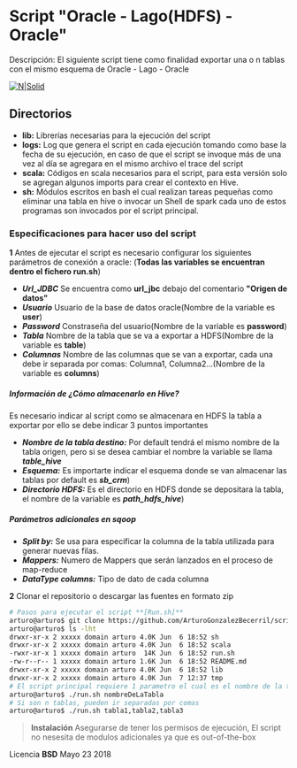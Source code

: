 # Script "Oracle - Lago(HDFS) - Oracle"
Descripción: El siguiente script tiene como finalidad exportar una o n tablas con el mismo esquema de Oracle - Lago - Oracle

[![N|Solid](https://trello-attachments.s3.amazonaws.com/5a1baed8137a75335503cc3a/5afcd584aa5675f32966baf0/9aedf7c3b929d88d5eafa31d6a7aa0ad/oracletoHdsf.PNG)](https://nodesource.com/products/nsolid)

## Directorios

- **lib:** Librerías necesarias para la ejecución del script
- **logs:** Log que genera el script en cada ejecución tomando como base la fecha de su ejecución, en caso de que el script se invoque más de una vez al día se agregara en el mismo archivo el trace del script
- **scala:** Códigos en scala necesarios para el script, para esta versión solo se agregan algunos imports para crear el contexto en Hive.
- **sh:** Módulos escritos en bash el cual realizan tareas pequeñas como eliminar una tabla en hive o invocar un Shell de spark cada uno de estos programas son invocados por el script principal.

### Especificaciones para hacer uso del script
**1** Antes de ejecutar el script  es necesario configurar los siguientes parámetros de conexión a oracle: (**Todas las variables se encuentran dentro el fichero run.sh**)
- ***Url_JDBC*** Se encuentra como **url_jbc**  debajo del comentario **"Origen de datos"**
- ***Usuario*** Usuario de la base de datos oracle(Nombre de la variable es **user**)
- ***Password*** Constraseña del usuario(Nombre de la variable es **password**)
- ***Tabla*** Nombre de la tabla que se va a exportar a HDFS(Nombre de la variable es **table**)
- ***Columnas*** Nombre de las columnas que se van a exportar, cada una debe ir separada por comas: Columna1, Columna2...(Nombre de la variable es **columns**)
##### **Información de ¿Cómo almacenarlo en Hive?**
Es necesario indicar al script como se almacenara en HDFS la tabla a exportar por ello se debe indicar 3 puntos importantes
- ***Nombre de la tabla destino:*** Por default tendrá el mismo nombre de la tabla origen, pero si se desea cambiar el nombre  la variable se llama ***table_hive***
- ***Esquema:*** Es importarte indicar el esquema donde se van almacenar las tablas por default es ***sb_crm***)
- ***Directorio HDFS:*** Es el directorio en HDFS donde se depositara la tabla, el nombre de la variable es ***path_hdfs_hive***)

##### **Parámetros adicionales en sqoop**

- ***Split by:*** Se usa para especificar la columna de la tabla utilizada para generar nuevas filas.
- ***Mappers:*** Numero de Mappers que serán lanzados en el proceso de map-reduce
- ***DataType columns:*** Tipo de dato de cada columna

**2** Clonar el repositorio o descargar las fuentes en formato zip
```sh
# Pasos para ejecutar el script **[Run.sh]**
arturo@arturo$ git clone https://github.com/ArturoGonzalezBecerril/scriptOracleTableToHDFS.git
arturo@arturo$ ls -lht
drwxr-xr-x 2 xxxxx domain arturo 4.0K Jun  6 18:52 sh
drwxr-xr-x 2 xxxxx domain arturo 4.0K Jun  6 18:52 scala
-rwxr-xr-x 1 xxxxx domain arturo  14K Jun  6 18:52 run.sh
-rw-r--r-- 1 xxxxx domain arturo 1.6K Jun  6 18:52 README.md
drwxr-xr-x 2 xxxxx domain arturo 4.0K Jun  6 18:52 lib
drwxr-xr-x 2 xxxxx domain arturo 4.0K Jun  7 12:37 tmp
# El script principal requiere 1 parametro el cual es el nombre de la tabla
arturo@arturo$ ./run.sh nombreDeLaTabla
# Si son n tablas, pueden ir separadas por comas
arturo@arturo$ ./run.sh tabla1,tabla2,tabla3
```


> **Instalación**
> Asegurarse de tener los permisos de ejecución,
> El script no nesesita de modulos adicionales ya que es out-of-the-box

Licencia
**BSD**
Mayo 23 2018